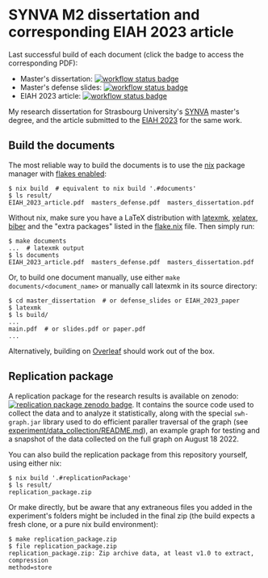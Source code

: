 # SYNVA M2 dissertation and corresponding EIAH 2023 article

Last successful build of each document (click the badge to access the
corresponding PDF):

- Master's dissertation: [![workflow status badge](https://github.com/Dettorer/synva-dissertation/actions/workflows/build-and-release.yml/badge.svg)](https://github.com/Dettorer/synva-dissertation/releases/latest/download/masters_dissertation.pdf)
- Master's defense slides: [![workflow status badge](https://github.com/Dettorer/synva-dissertation/actions/workflows/build-and-release.yml/badge.svg)](https://github.com/Dettorer/synva-dissertation/releases/latest/download/masters_defense.pdf)
- EIAH 2023 article: [![workflow status badge](https://github.com/Dettorer/synva-dissertation/actions/workflows/build-and-release.yml/badge.svg)](https://github.com/Dettorer/synva-dissertation/releases/latest/download/EIAH_2023_article.pdf)

My research dissertation for Strasbourg University's
[SYNVA](https://sfc.unistra.fr/formations/formation_-_ingenierie-de-formation_-_master-2-ingenierie-des-systemes-numeriques-virtuels-pour-lapprentissage-synva_-_2393/)
master's degree, and the article submitted to the [EIAH
2023](https://eiah2023.sciencesconf.org/) for the same work.

## Build the documents

The most reliable way to build the documents is to use the
[nix](https://nixos.org/download.html) package manager with
[flakes enabled](https://nixos.wiki/wiki/Flakes):

```console
$ nix build  # equivalent to nix build '.#documents'
$ ls result/
EIAH_2023_article.pdf  masters_defense.pdf  masters_dissertation.pdf
```

Without nix, make sure you have a LaTeX distribution with
[latexmk](https://ctan.org/pkg/latexmk),
[xelatex](http://xetex.sourceforge.net/),
[biber](http://biblatex-biber.sourceforge.net/) and the "extra packages" listed
in the [flake.nix](flake.nix) file. Then simply run:

```console
$ make documents
...  # latexmk output
$ ls documents
EIAH_2023_article.pdf  masters_defense.pdf  masters_dissertation.pdf
```

Or, to build one document manually, use either `make documents/<document_name>`
or manually call latexmk in its source directory:

```console
$ cd master_dissertation  # or defense_slides or EIAH_2023_paper
$ latexmk
$ ls build/
...
main.pdf  # or slides.pdf or paper.pdf
...
```

Alternatively, building on [Overleaf](https://overleaf.com/) should work out of
the box.

## Replication package

A replication package for the research results is available on zenodo:
[![replication package zenodo
badge](https://zenodo.org/badge/DOI/10.5281/zenodo.7888415.svg)](https://doi.org/10.5281/zenodo.7888415).
It contains the source code used to collect the data and to analyze it
statistically, along with the special `swh-graph.jar` library used to do
efficient paraller traversal of the graph (see
[experiment/data_collection/README.md](experiment/data_collection/README.md)),
an example graph for testing and a snapshot of the data collected on the full
graph on August 18 2022.

You can also build the replication package from this repository yourself, using
either nix:

```console
$ nix build '.#replicationPackage'
$ ls result/
replication_package.zip
```

Or make directly, but be aware that any extraneous files you added in the
experiment's folders might be included in the final zip (the build expects a
fresh clone, or a pure nix build environment):

```console
$ make replication_package.zip
$ file replication_package.zip
replication_package.zip: Zip archive data, at least v1.0 to extract, compression
method=store
```
